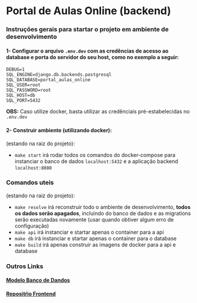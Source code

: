 # Portal de Aulas Online (backend)
### Instruções gerais para startar o projeto em ambiente de desenvolvimento
#### 1- Configurar o arquivo `.env.dev` com as credências de acesso ao database e porta do servidor do seu host, como no exemplo a seguir:
```
DEBUG=1
SQL_ENGINE=django.db.backends.postgresql
SQL_DATABASE=portal_aulas_online
SQL_USER=root
SQL_PASSWORD=root
SQL_HOST=db
SQL_PORT=5432
```
**OBS:** Caso utilize docker, basta utilizar as credênciais pré-estabelecidas no `.env.dev`

#### 2- Construir ambiente (utilizando docker):
(estando na raiz do projeto):
- `make start` irá rodar todos os comandos do docker-compose para instanciar o banco de dados `localhost:5432` e a aplicação backend `localhost:8080`

### Comandos uteis
(estando na raiz do projeto):
- `make resolve` irá reconstruir todo o ambiente de desenvolvimento, **todos os dados serão apagados**, incluindo do banco de dados e as migrations serão executadas novamente (usar quando obtiver algum erro de configuração)
- `make api` irá instanciar e startar apenas o container para a api
- `make db` irá instanciar e startar apenas o container para o database
- `make build` irá apenas construir as imagens de docker para a api e database

### Outros Links
#### [Modelo Banco de Dandos](https://dbdiagram.io/d/642a4d435758ac5f17262b1e)
#### [Repositŕio Frontend](https://github.com/349Team/portal-aulas-online-frontend)
